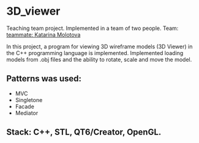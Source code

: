 # 3D_viewer

Teaching team project. Implemented in a team of two people.
Team: [teammate: Katarina Molotova](https://github.com/katarinamolotova)

In this project, a program for viewing 3D wireframe models (3D Viewer) in the C++ programming language is implemented. Implemented loading models from .obj files and the ability to rotate, scale and move the model.

## Patterns was used:

- MVC
- Singletone
- Facade
- Mediator


## Stack: C++, STL, QT6/Creator, OpenGL.
